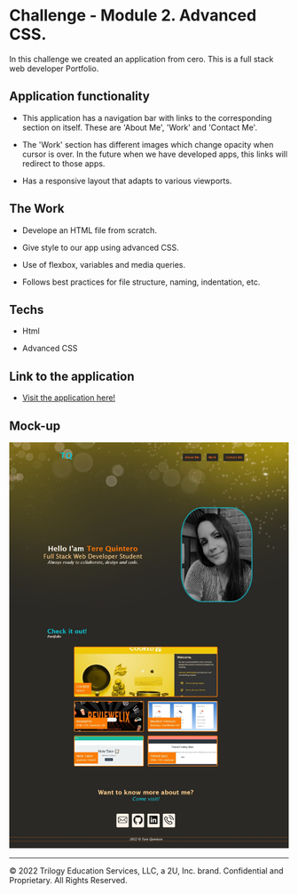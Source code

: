 # Challenge - Module 2. Advanced CSS.

In this challenge we created an application from cero. This is a full stack web developer Portfolio.

## Application functionality

* This application has a navigation bar with links to the corresponding section on itself. These are 'About Me', 'Work' and 'Contact Me'.

* The 'Work' section has different images which change opacity when cursor is over. In the future when we have developed apps, this links will redirect to those apps.

* Has a responsive layout that adapts to various viewports.

## The Work

* Develope an HTML file from scratch.

* Give style to our app using advanced CSS.

* Use of flexbox, variables and media queries.

* Follows best practices for file structure, naming, indentation, etc.

## Techs

* Html

* Advanced CSS

## Link to the application

* [Visit the application here!](https://qgtere.github.io/Challenge2-Portfolio/)

## Mock-up

 ![This is how it looks](assets/images/mockUp.png)


---

© 2022 Trilogy Education Services, LLC, a 2U, Inc. brand. Confidential and Proprietary. All Rights Reserved.

